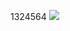 1324564
<img src="(https://user-images.githubusercontent.com/89632315/139393151-ebc2de09-132a-4531-8d0b-a3132675c079.PNG)">
